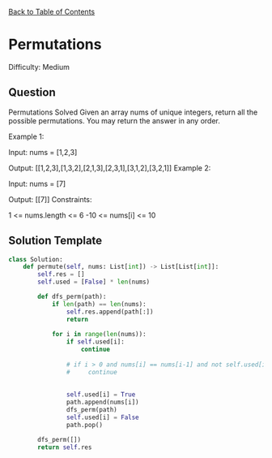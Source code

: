 [Back to Table of Contents](../README.md)

# Permutations
Difficulty: Medium

## Question
Permutations
Solved 
Given an array nums of unique integers, return all the possible permutations. You may return the answer in any order.

Example 1:

Input: nums = [1,2,3]

Output: [[1,2,3],[1,3,2],[2,1,3],[2,3,1],[3,1,2],[3,2,1]]
Example 2:

Input: nums = [7]

Output: [[7]]
Constraints:

1 <= nums.length <= 6
-10 <= nums[i] <= 10

## Solution Template
```python
class Solution:
    def permute(self, nums: List[int]) -> List[List[int]]:
        self.res = []
        self.used = [False] * len(nums)

        def dfs_perm(path):
            if len(path) == len(nums):
                self.res.append(path[:])
                return
            
            for i in range(len(nums)):
                if self.used[i]:
                    continue
                
                # if i > 0 and nums[i] == nums[i-1] and not self.used[i-1]:
                #     continue
                    
                    
                self.used[i] = True
                path.append(nums[i])
                dfs_perm(path)
                self.used[i] = False
                path.pop()

        dfs_perm([])
        return self.res
        
```
